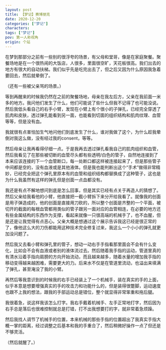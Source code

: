 ```yaml
---
layout: post
title: 【梦记】赛博朋克
date: 2020-12-20
categories: ["梦记"]
characters: 
tags: ["梦记"]
pov: 第一人称视角
origin: 个站
---
```


在梦到那部分之前有一些别的很浮夸的场景，有父母和堂哥，像是在家庭聚餐。聚餐场地是在一个很热闹的大饭店，人很多，里面很空旷，天花板很高。我们出去的地方有很大的自动扶梯。我们似乎先是吃完出去了，但之后又因为什么原因我急着要回去，然后就晕倒了。

（还有一些被父亲骂的场景。）

等到再醒来的时候我仍然在之前的聚餐场地，母亲在我左后方，父亲在我前面一米多的地方。我问他们发生了什么，他们可能说了些什么但我不记得了也可能没说。然后我低头看自己的右手小臂，发现在小臂上有个很小的子弹孔，已经完全穿透了肌肉和皮肤，透过弹孔能看到另一面，也能看到切面的组织结构和肌肉纹理、血管等等，但是没有血。

我就很有点害怕加生气地问他们到底发生了什么，谁对我做了这个，为什么趁我晕倒对我这么做，没有经过我的consent，等等。

然后母亲让我再看得仔细一点。于是我再去透过弹孔看我自己的肌肉组织和血管，然后我看见了在那些被切断的血管尽头都有些透明/白色的管子，自然地连接到了本来应该连接的下一个血管断口，每一处断口都这样被连接起来了，但是那些管子中间都是空的，没有血液或是其他液体。但是我也能判断出这个“手术”做得非常精妙，已经完全把这个弹孔里原本有的血管和组织结构都替换成了这种管子，这也是为什么我虽然有这样的弹孔但是创面一点血都没有。

我还是有点不解地想问到底是怎么回事，但是其实已经有点关于再造人的猜想了。然后父亲给我看他的小臂，他直接把一截小臂拆下来分开给我看了。就像我的创面是用子弹造成的，他的创面是直接用刀砍的，所以整个创面是齐整的一个平面，被切开的截面的每根血管都用类似的管子跟另一面对应的血管相连，在必要的地方还有些金属结构的东西作为支撑，看起来就像一只很高端的机械手了，也不血腥，但是还是让我觉得有点恶心。父亲大概是想通过这个展示告诉我这已经是很正常的了，像他这么大的刀伤都能用这种技术完全修复过来，我这么一个小小的弹孔就更加没问题了。

然后我又去看小臂和弹孔里的管子，想动一动右手手指看那里面会不会有什么变化，比如会不会有血液或者别的液体流过去。然后随着我手指的运动，管道里真的有清水沿着手指向肩膀的方向开始流动，而且越来越多，随着水量的增加我手指的移动变得越来越困难，需要更大的力。后来水不仅是在管道里流动，也溢出来填满了弹孔，甚至淹没了我的小臂。

再然后等我意识到的时候我的右手已经装上了一个机械手，装在真实的手的上面，似乎本意是想要增强真实的手的攻击力和功能什么的，但是装得很蹩脚，运动速度也跟不上我的想法，跟我的手部运动总是错位，整个就显得非常笨重和拖后腿。

我很着急，说这样我该怎么打字。我右手戴着机械手、左手正常地打字，然后因为右手总是落后也很难控制就总是打错，打不出我想要打的字，就非常着急烦躁。

然后我找人调节了机械手的位置，本来机械的那些手指的位置超出了我真实手指大概一掌的距离，经过调整之后基本和我的手重合了，然后稍微好操作一点了但还是不够灵活。

（然后就醒了。）